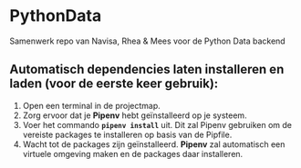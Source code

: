 # PythonData
Samenwerk repo van Navisa, Rhea &amp; Mees voor de Python Data backend

## Automatisch dependencies laten installeren en laden (voor de eerste keer gebruik):
1. Open een terminal in de projectmap.
2. Zorg ervoor dat je **Pipenv** hebt geïnstalleerd op je systeem.
3. Voer het commando **`pipenv install`** uit. Dit zal Pipenv gebruiken om de vereiste packages te installeren op basis van de Pipfile.
4. Wacht tot de packages zijn geïnstalleerd. **Pipenv** zal automatisch een virtuele omgeving maken en de packages daar installeren.

